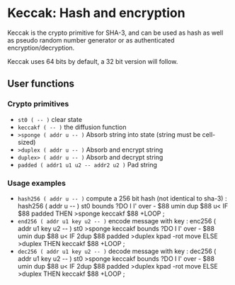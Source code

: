 # Keccak: Hash and encryption

Keccak is the crypto primitive for SHA-3, and can be used as hash as
well as pseudo random number generator or as authenticated
encryption/decryption.

Keccak uses 64 bits by default, a 32 bit version will follow.

## User functions

### Crypto primitives

+ `st0 ( -- )` clear state
+ `keccakf ( -- )` the diffusion function
+ `>sponge ( addr u -- )` Absorb string into state (string must be cell-sized)
+ `>duplex ( addr u -- )` Absorb and encrypt string
+ `duplex> ( addr u -- )` Absorb and decrypt string
+ `padded ( addr1 u1 u2 -- addr2 u2 )` Pad string

### Usage examples

+ `hash256 ( addr u -- )` compute a 256 bit hash (not identical to sha-3)
    : hash256 ( addr u -- )
        st0  bounds ?DO
            I I' over - $88 umin
            dup $88 u< IF $88 padded  THEN  >sponge
            keccakf
        $88 +LOOP ;
+ `end256 ( addr u1 key u2 -- )` encode message with key
    : enc256 ( addr u1 key u2 -- )
        st0 >sponge keccakf
        bounds ?DO
            I I' over - $88 umin
            dup $88 u< IF
                2dup $88 padded >duplex
                kpad -rot move
            ELSE  >duplex  THEN
            keccakf
        $88 +LOOP ;
+ `dec256 ( addr u1 key u2 -- )` decode message with key
    : dec256 ( addr u1 key u2 -- )
        st0 >sponge keccakf
        bounds ?DO
            I I' over - $88 umin
            dup $88 u< IF
                2dup $88 padded >duplex
                kpad -rot move
            ELSE  >duplex  THEN
            keccakf
        $88 +LOOP ;
